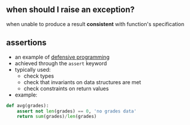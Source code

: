 ## when should I raise an exception?
when unable to produce a result **consistent** with function's specification
## assertions
- an example of [defensive programming](https://en.wikipedia.org/wiki/Defensive_programming)
- achieved through the `assert` keyword
- typically used:
	- check types
	- check that invariants on data structures are met
	- check constraints on return values
- example:
```python
def avg(grades):
	assert not len(grades) == 0, 'no grades data'
	return sum(grades)/len(grades)
```